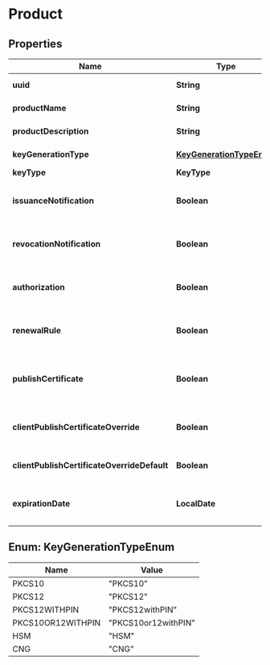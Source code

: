 

# Product


## Properties

| Name | Type | Description | Notes |
|------------ | ------------- | ------------- | -------------|
|**uuid** | **String** | Product UUID reference |  [readonly] |
|**productName** | **String** | Certificate product name |  [optional] [readonly] |
|**productDescription** | **String** | Product additional description |  [optional] [readonly] |
|**keyGenerationType** | [**KeyGenerationTypeEnum**](#KeyGenerationTypeEnum) | Key generation protocol |  [readonly] |
|**keyType** | **KeyType** |  |  |
|**issuanceNotification** | **Boolean** | Indicate if the certificate sends a notification on issuance |  [readonly] |
|**revocationNotification** | **Boolean** | Indicate if the certificate sends a notification on revocation |  [readonly] |
|**authorization** | **Boolean** | Indicate if the certificate requires an authorization on issuance/revocation |  [readonly] |
|**renewalRule** | **Boolean** | Indicate if the certificate sends a notification for renewal |  [readonly] |
|**publishCertificate** | **Boolean** | Indicate if the certificate is published to the public LDAP after issuance |  [readonly] |
|**clientPublishCertificateOverride** | **Boolean** | Indicate if the certificate publication can be overridden |  [readonly] |
|**clientPublishCertificateOverrideDefault** | **Boolean** | Indicate the default value if publication override is enabled |  [readonly] |
|**expirationDate** | **LocalDate** | Indicate if the certificate product has an expiration date |  [optional] [readonly] |



## Enum: KeyGenerationTypeEnum

| Name | Value |
|---- | -----|
| PKCS10 | &quot;PKCS10&quot; |
| PKCS12 | &quot;PKCS12&quot; |
| PKCS12WITHPIN | &quot;PKCS12withPIN&quot; |
| PKCS10OR12WITHPIN | &quot;PKCS10or12withPIN&quot; |
| HSM | &quot;HSM&quot; |
| CNG | &quot;CNG&quot; |



